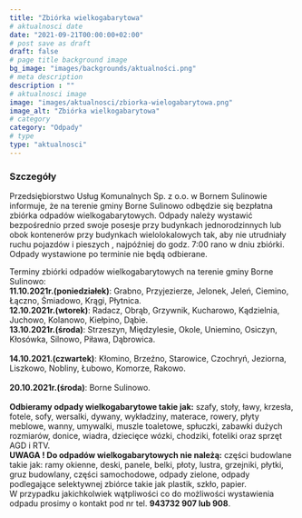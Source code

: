 ```yaml
---
title: "Zbiórka wielkogabarytowa"
# aktualnosci date
date: "2021-09-21T00:00:00+02:00"
# post save as draft
draft: false
# page title background image
bg_image: "images/backgrounds/aktualności.png"
# meta description
description : ""
# aktualnosci image
image: "images/aktualnosci/zbiorka-wielogabarytowa.png"
image_alt: "Zbiórka wielkogabarytowa"
# category
category: "Odpady"
# type
type: "aktualnosci"
---
```


### Szczegóły

                    
Przedsiębiorstwo Usług Komunalnych Sp. z o.o. w Bornem Sulinowie informuje, że na terenie gminy Borne Sulinowo odbędzie się bezpłatna zbiórka odpadów wielkogabarytowych. 
Odpady należy wystawić bezpośrednio przed swoje posesje przy budynkach jednorodzinnych lub obok kontenerów przy budynkach wielolokalowych tak, aby nie utrudniały ruchu pojazdów i pieszych , najpóźniej do godz. 7:00 rano w dniu zbiórki. 					                  
Odpady wystawione po terminie nie będą odbierane. 

Terminy zbiórki odpadów wielkogabarytowych na terenie gminy Borne Sulinowo:
<br><b>11.10.2021r.(poniedziałek)</b>: Grabno, Przyjezierze, Jelonek, Jeleń, Ciemino, Łączno, Śmiadowo, Krągi, Płytnica.
<br><b>12.10.2021r.(wtorek)</b>: Radacz, Obrąb, Grzywnik, Kucharowo,  Kądzielnia, Juchowo, Kolanowo, Kiełpino, Dąbie.
<br><b>13.10.2021r.(środa)</b>:  Strzeszyn, Międzylesie, Okole, Uniemino, Osiczyn, Kłosówka, Silnowo, Piława, Dąbrowica.						
<br><b>14.10.2021.(czwartek)</b>: Kłomino, Brzeźno, Starowice, Czochryń, Jeziorna, Liszkowo, Nobliny, Łubowo, Komorze, Rakowo.	
<br><b>20.10.2021r.(środa)</b>: Borne Sulinowo.							
<br><b>Odbieramy odpady wielkogabarytowe takie jak:</b>
szafy, stoły, ławy, krzesła, fotele, sofy, wersalki, dywany, wykładziny, materace, rowery,  płyty meblowe, wanny, umywalki, muszle toaletowe, spłuczki, zabawki dużych rozmiarów, donice, wiadra, dziecięce wózki, chodziki, foteliki oraz sprzęt AGD i RTV. 
<br><b>UWAGA ! Do odpadów wielkogabarytowych nie należą:</b> 
części budowlane takie jak: ramy okienne, deski, panele, belki, płoty, lustra, grzejniki, płytki, gruz budowlany, części samochodowe, odpady zielone, odpady podlegające selektywnej zbiórce takie jak plastik, szkło, papier.
<br>W przypadku jakichkolwiek wątpliwości co do możliwości wystawienia odpadu prosimy o kontakt pod nr tel. <b>943732 907 lub 908</b>.

